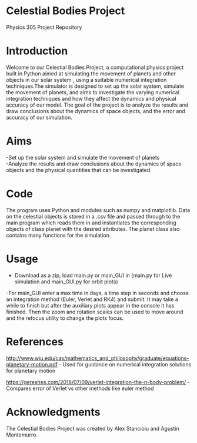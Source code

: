 # Celestial Bodies Project
Physics 305 Project Repository

# Introduction



Welcome to our Celestial Bodies Project, a computational physics project built in Python aimed at simulating the movement of 
planets and other objects in our solar system , using a suitable numerical integration techniques.The simulator is designed to set up the solar system, simulate the movement 
of planets, and aims to investigate the varying numerical integration techniques and how they affect the dynamics and physical accuracy of our model.
The goal of the project is to analyze the results and draw conclusions about the dynamics of space objects, and the error and accuracy of
our simulation.


# Aims

-Set up the solar system and simulate the movement of planets  
-Analyze the results and draw conclusions about the dynamics of space objects and the physical quantities that can be investigated.

# Code

The program uses Python and modules such as numpy and matplotlib. Data on the celestial objects is stored in a .csv file
and passed through to the main program which reads them in and instantiates the corresponding objects of class planet with the 
desired attributes. The planet class also contains many functions for the simulation.

# Usage

- Download as a zip, load main.py or main_GUI in (main.py for Live simulation and main_GUI.py for orbit plots)

-For main_GUI enter a max time in days, a time step in seconds and choose an integration method (Euler, Verlet and RK4) and submit. It may take a while to finish but after the auxiliary plots appear in the console it has finished. Then the zoom and rotation scales can be used to move around and the refocus utility to change the plots focus.

# References

http://www.wiu.edu/cas/mathematics_and_philosophy/graduate/equations-planetary-motion.pdf - Used for guidance on numerical integration solutions for planetary motion

https://gereshes.com/2018/07/09/verlet-integration-the-n-body-problem/ - Compares error of Verlet vs other methods like euler method

# Acknowledgments

The Celestial Bodies Project was created by Alex Stancioiu and Agustin Montemurro.
